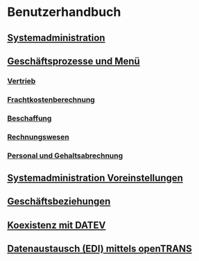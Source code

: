 # Benutzerhandbuch

## [Systemadministration](2.0-admin.md)
## [Geschäftsprozesse und Menü](2.bprocess+menu.md)
### [Vertrieb](2.3-sales.md)
### [Frachtkostenberechnung](2.4-freight.md)
### [Beschaffung](2.4-purchase.md)
### [Rechnungswesen](2.8-acc.md)
### [Personal und Gehaltsabrechnung](2.9-ht.md)
## [Systemadministration Voreinstellungen](2.0-admin.md)
## [Geschäftsbeziehungen](2.2-bp.md)
## [Koexistenz mit DATEV](3.datev.md)
## [Datenaustausch (EDI) mittels openTRANS](4.opentrans.md)
